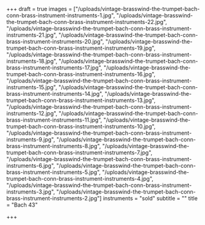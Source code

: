 +++
draft = true
images = ["/uploads/vintage-brasswind-the-trumpet-bach-conn-brass-instrument-instruments-1.jpg", "/uploads/vintage-brasswind-the-trumpet-bach-conn-brass-instrument-instruments-22.jpg", "/uploads/vintage-brasswind-the-trumpet-bach-conn-brass-instrument-instruments-21.jpg", "/uploads/vintage-brasswind-the-trumpet-bach-conn-brass-instrument-instruments-20.jpg", "/uploads/vintage-brasswind-the-trumpet-bach-conn-brass-instrument-instruments-19.jpg", "/uploads/vintage-brasswind-the-trumpet-bach-conn-brass-instrument-instruments-18.jpg", "/uploads/vintage-brasswind-the-trumpet-bach-conn-brass-instrument-instruments-17.jpg", "/uploads/vintage-brasswind-the-trumpet-bach-conn-brass-instrument-instruments-16.jpg", "/uploads/vintage-brasswind-the-trumpet-bach-conn-brass-instrument-instruments-15.jpg", "/uploads/vintage-brasswind-the-trumpet-bach-conn-brass-instrument-instruments-14.jpg", "/uploads/vintage-brasswind-the-trumpet-bach-conn-brass-instrument-instruments-13.jpg", "/uploads/vintage-brasswind-the-trumpet-bach-conn-brass-instrument-instruments-12.jpg", "/uploads/vintage-brasswind-the-trumpet-bach-conn-brass-instrument-instruments-11.jpg", "/uploads/vintage-brasswind-the-trumpet-bach-conn-brass-instrument-instruments-10.jpg", "/uploads/vintage-brasswind-the-trumpet-bach-conn-brass-instrument-instruments-9.jpg", "/uploads/vintage-brasswind-the-trumpet-bach-conn-brass-instrument-instruments-8.jpg", "/uploads/vintage-brasswind-the-trumpet-bach-conn-brass-instrument-instruments-7.jpg", "/uploads/vintage-brasswind-the-trumpet-bach-conn-brass-instrument-instruments-6.jpg", "/uploads/vintage-brasswind-the-trumpet-bach-conn-brass-instrument-instruments-5.jpg", "/uploads/vintage-brasswind-the-trumpet-bach-conn-brass-instrument-instruments-4.jpg", "/uploads/vintage-brasswind-the-trumpet-bach-conn-brass-instrument-instruments-3.jpg", "/uploads/vintage-brasswind-the-trumpet-bach-conn-brass-instrument-instruments-2.jpg"]
instruments = "sold"
subtitle = ""
title = "Bach 43"

+++
